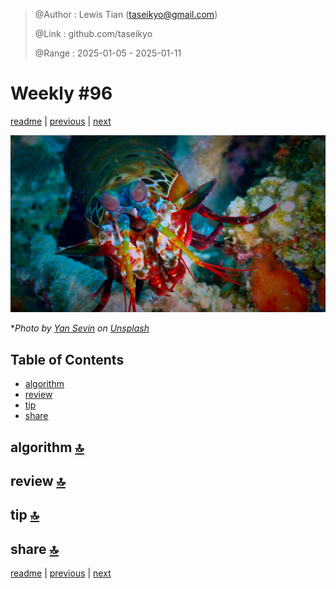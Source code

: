 > @Author  : Lewis Tian (taseikyo@gmail.com)
>
> @Link    : github.com/taseikyo
>
> @Range   : 2025-01-05 - 2025-01-11

# Weekly #96

[readme](../README.md) | [previous](202501W1.md) | [next](202501W3.md)

![](../images/2025/01/yan-sevin-j_vNXVoD2Pw-unsplash.jpg "Weekly #96")

\**Photo by [Yan Sevin](https://unsplash.com/@yan_underwater_photograph) on [Unsplash](https://unsplash.com/photos/a-colorful-sea-anemone-on-a-coral-reef-j_vNXVoD2Pw)*

## Table of Contents

- [algorithm](#algorithm-)
- [review](#review-)
- [tip](#tip-)
- [share](#share-)

## algorithm [🔝](#weekly-96)

## review [🔝](#weekly-96)

## tip [🔝](#weekly-96)

## share [🔝](#weekly-96)

[readme](../README.md) | [previous](202501W1.md) | [next](202501W3.md)
